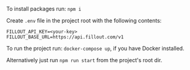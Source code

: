 To install packages run: `npm i`

Create `.env` file in the project root with the following contents: 

```
FILLOUT_API_KEY=<your-key>
FILLOUT_BASE_URL=https://api.fillout.com/v1
```

To run the project run: `docker-compose up`, if you have Docker installed. 

Alternatively just run `npm run start` from the project's root dir. 

